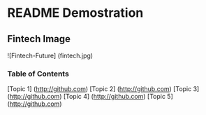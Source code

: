 # README Demostration

## Fintech Image
![Fintech-Future] (fintech.jpg)

### Table of Contents
[Topic 1] (http://github.com)
[Topic 2] (http://github.com)
[Topic 3] (http://github.com)
[Topic 4] (http://github.com)
[Topic 5] (http://github.com)
